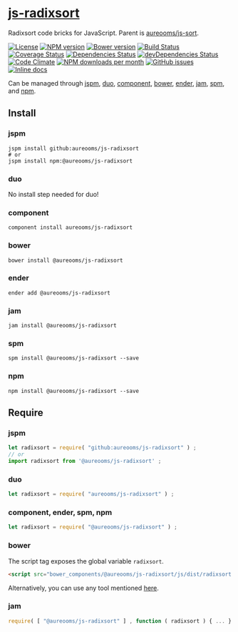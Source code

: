 [js-radixsort](http://aureooms.github.io/js-radixsort)
==

Radixsort code bricks for JavaScript. Parent is
[aureooms/js-sort](https://github.com/aureooms/js-sort).

[![License](https://img.shields.io/github/license/aureooms/js-radixsort.svg?style=flat)](https://raw.githubusercontent.com/aureooms/js-radixsort/master/LICENSE)
[![NPM version](https://img.shields.io/npm/v/@aureooms/js-radixsort.svg?style=flat)](https://www.npmjs.org/package/@aureooms/js-radixsort)
[![Bower version](https://img.shields.io/bower/v/@aureooms/js-radixsort.svg?style=flat)](http://bower.io/search/?q=@aureooms/js-radixsort)
[![Build Status](https://img.shields.io/travis/aureooms/js-radixsort.svg?style=flat)](https://travis-ci.org/aureooms/js-radixsort)
[![Coverage Status](https://img.shields.io/coveralls/aureooms/js-radixsort.svg?style=flat)](https://coveralls.io/r/aureooms/js-radixsort)
[![Dependencies Status](https://img.shields.io/david/aureooms/js-radixsort.svg?style=flat)](https://david-dm.org/aureooms/js-radixsort#info=dependencies)
[![devDependencies Status](https://img.shields.io/david/dev/aureooms/js-radixsort.svg?style=flat)](https://david-dm.org/aureooms/js-radixsort#info=devDependencies)
[![Code Climate](https://img.shields.io/codeclimate/github/aureooms/js-radixsort.svg?style=flat)](https://codeclimate.com/github/aureooms/js-radixsort)
[![NPM downloads per month](https://img.shields.io/npm/dm/@aureooms/js-radixsort.svg?style=flat)](https://www.npmjs.org/package/@aureooms/js-radixsort)
[![GitHub issues](https://img.shields.io/github/issues/aureooms/js-radixsort.svg?style=flat)](https://github.com/aureooms/js-radixsort/issues)
[![Inline docs](http://inch-ci.org/github/aureooms/js-radixsort.svg?branch=master&style=shields)](http://inch-ci.org/github/aureooms/js-radixsort)

Can be managed through [jspm](https://github.com/jspm/jspm-cli),
[duo](https://github.com/duojs/duo),
[component](https://github.com/componentjs/component),
[bower](https://github.com/bower/bower),
[ender](https://github.com/ender-js/Ender),
[jam](https://github.com/caolan/jam),
[spm](https://github.com/spmjs/spm),
and [npm](https://github.com/npm/npm).

## Install

### jspm
```terminal
jspm install github:aureooms/js-radixsort
# or
jspm install npm:@aureooms/js-radixsort
```
### duo
No install step needed for duo!

### component
```terminal
component install aureooms/js-radixsort
```

### bower
```terminal
bower install @aureooms/js-radixsort
```

### ender
```terminal
ender add @aureooms/js-radixsort
```

### jam
```terminal
jam install @aureooms/js-radixsort
```

### spm
```terminal
spm install @aureooms/js-radixsort --save
```

### npm
```terminal
npm install @aureooms/js-radixsort --save
```

## Require
### jspm
```js
let radixsort = require( "github:aureooms/js-radixsort" ) ;
// or
import radixsort from '@aureooms/js-radixsort' ;
```
### duo
```js
let radixsort = require( "aureooms/js-radixsort" ) ;
```

### component, ender, spm, npm
```js
let radixsort = require( "@aureooms/js-radixsort" ) ;
```

### bower
The script tag exposes the global variable `radixsort`.
```html
<script src="bower_components/@aureooms/js-radixsort/js/dist/radixsort.min.js"></script>
```
Alternatively, you can use any tool mentioned [here](http://bower.io/docs/tools/).

### jam
```js
require( [ "@aureooms/js-radixsort" ] , function ( radixsort ) { ... } ) ;
```
